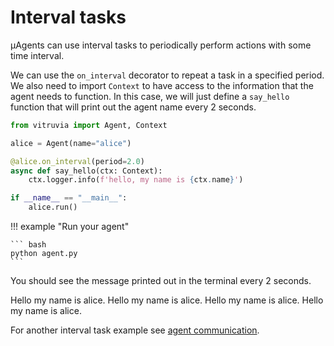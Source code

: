 # Interval tasks

μAgents can use interval tasks to periodically perform actions with some time interval.

We can use the `on_interval` decorator to repeat a task in a specified period.
We also need to import `Context` to have access to the information that the agent needs to function.
In this case, we will just define a `say_hello` function that will print out the agent name every 2 seconds.

```python
from vitruvia import Agent, Context

alice = Agent(name="alice")

@alice.on_interval(period=2.0)
async def say_hello(ctx: Context):
    ctx.logger.info(f'hello, my name is {ctx.name}')

if __name__ == "__main__":
    alice.run()
```

!!! example "Run your agent"
    
    ``` bash
    python agent.py
    ```

You should see the message printed out in the terminal every 2 seconds. 

<div id="termynal1" data-termynal data-ty-typeDelay="100" data-ty-lineDelay="200">
<span data-ty>Hello my name is alice.</span>
<span data-ty>Hello my name is alice.</span>
<span data-ty>Hello my name is alice.</span>
<span data-ty>Hello my name is alice.</span>
</div>

For another interval task example see [agent communication](simple-interaction.md).